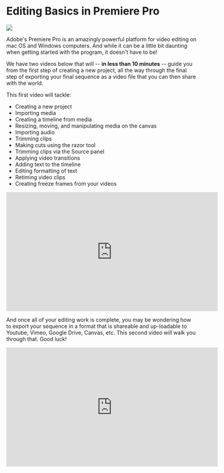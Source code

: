 # Editing Basics in Premiere Pro
![](https://files.slack.com/files-pri/T0HTW3H0V-F012LNC0N5R/screen_shot_2020-04-27_at_11.12.25_am.png?pub_secret=6f516904db)

Adobe's Premiere Pro is an amazingly powerful platform for video editing on mac OS and Windows computers. And while it can be a little bit daunting when getting started with the program, it doesn't have to be!

We have two videos below that will -- **in less than 10 minutes** -- guide you from the first step of creating a new project, all the way through the final step of exporting your final sequence as a video file that you can then share with the world.

This first video will tackle:
* Creating a new project
* Importing media
* Creating a timeline from media
* Resizing, moving, and manipulating media on the canvas
* Importing audio
* Trimming clips
* Making cuts using the razor tool
* Trimming clips via the Source panel
* Applying video transitions
* Adding text to the timeline
* Editing formatting of text
* Retiming video clips
* Creating freeze frames from your videos

<iframe width="560" height="315" src="https://www.youtube.com/embed/CYZqpE31CXw" frameborder="0" allow="accelerometer; autoplay; encrypted-media; gyroscope; picture-in-picture" allowfullscreen></iframe>

And once all of your editing work is complete, you may be wondering how to export your sequence in a format that is shareable and up-loadable to Youtube, Vimeo, Google Drive, Canvas, etc. This second video will walk you through that. Good luck!

<iframe width="560" height="315" src="https://www.youtube.com/embed/1aUSkDGx_sA" frameborder="0" allow="accelerometer; autoplay; encrypted-media; gyroscope; picture-in-picture" allowfullscreen></iframe>
